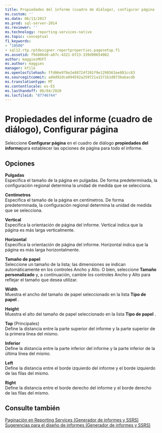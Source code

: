 ```yaml
---
title: Propiedades del informe (cuadro de diálogo), configurar página | Microsoft Docs
ms.custom: ''
ms.date: 06/13/2017
ms.prod: sql-server-2014
ms.reviewer: ''
ms.technology: reporting-services-native
ms.topic: conceptual
f1_keywords:
- "10500"
- sql12.rtp.rptdesigner.reportproperties.pagesetup.f1
ms.assetid: f9d406dd-a87c-4321-bf23-339d90654062
author: maggiesMSFT
ms.author: maggies
manager: kfile
ms.openlocfilehash: ffd06e978e2e88724f201f9e1298563ae881cc83
ms.sourcegitcommit: ad4d92dce894592a259721a1571b1d8736abacdb
ms.translationtype: MT
ms.contentlocale: es-ES
ms.lasthandoff: 08/04/2020
ms.locfileid: "87746744"
---
```

# <a name="report-properties-dialog-box-page-setup"></a>Propiedades del informe (cuadro de diálogo), Configurar página
  Seleccione **Configurar página** en el cuadro de diálogo **propiedades del informe**para establecer las opciones de página para todo el informe.  
  
## <a name="options"></a>Opciones  
 **Pulgadas**  
 Especifica el tamaño de la página en pulgadas. De forma predeterminada, la configuración regional determina la unidad de medida que se selecciona.  
  
 **Centímetros**  
 Especifica el tamaño de la página en centímetros. De forma predeterminada, la configuración regional determina la unidad de medida que se selecciona.  
  
 **Vertical**  
 Especifica la orientación de página del informe. Vertical indica que la página es más larga verticalmente.  
  
 **Horizontal**  
 Especifica la orientación de página del informe. Horizontal indica que la página es más larga horizontalmente.  
  
 **Tamaño de papel**  
 Seleccione un tamaño de la lista; las dimensiones se indican automáticamente en los controles Ancho y Alto. O bien, seleccione **Tamaño personalizado** y, a continuación, cambie los controles Ancho y Alto para reflejar el tamaño que desea utilizar.  
  
 **Width**  
 Muestra el ancho del tamaño de papel seleccionado en la lista **Tipo de papel** .  
  
 **Height**  
 Muestra el alto del tamaño de papel seleccionado en la lista **Tipo de papel** .  
  
 **Top** (Principales)  
 Define la distancia entre la parte superior del informe y la parte superior de la primera línea del mismo.  
  
 **Inferior**  
 Define la distancia entre la parte inferior del informe y la parte inferior de la última línea del mismo.  
  
 **Left**  
 Define la distancia entre el borde izquierdo del informe y el borde izquierdo de las filas del mismo.  
  
 **Right**  
 Define la distancia entre el borde derecho del informe y el borde derecho de las filas del mismo.  
  
## <a name="see-also"></a>Consulte también  
 [Paginación en Reporting Services &#40;Generador de informes y SSRS&#41;](report-design/pagination-in-reporting-services-report-builder-and-ssrs.md)   
 [Sugerencias para el diseño de informes &#40;Generador de informes y SSRS&#41;](report-design/report-design-tips-report-builder-and-ssrs.md)  
  
  
